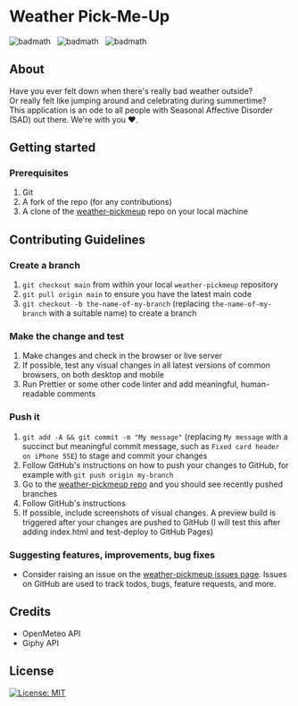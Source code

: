 # Weather Pick-Me-Up

![badmath](https://img.shields.io/badge/JavaScript-58%25-%23efd81d)&nbsp;&nbsp;&nbsp;![badmath](https://img.shields.io/badge/HTML-35%25-%23e34c26)&nbsp;&nbsp;&nbsp;![badmath](https://img.shields.io/badge/CSS-7%25-%23563d7c)

## About

Have you ever felt down when there's really bad weather outside?
</br>
Or really felt like jumping around and celebrating during summertime?
</br>
This application is an ode to all people with Seasonal Affective Disorder (SAD) out there. We're with you ❤.

## Getting started

### Prerequisites

1. Git
1. A fork of the repo (for any contributions)
1. A clone of the [weather-pickmeup](https://github.com/stevelab1/weather-pickmeup) repo on your local machine
## Contributing Guidelines

### Create a branch

1. `git checkout main` from within your local `weather-pickmeup` repository
1. `git pull origin main` to ensure you have the latest main code
1. `git checkout -b the-name-of-my-branch` (replacing `the-name-of-my-branch` with a suitable name) to create a branch

### Make the change and test

1. Make changes and check in the browser or live server
1. If possible, test any visual changes in all latest versions of common browsers, on both desktop and mobile
1. Run Prettier or some other code linter and add meaningful, human-readable comments

### Push it

1. `git add -A && git commit -m "My message"` (replacing `My message` with a succinct but meaningful commit message, such as `Fixed card header on iPhone 5SE`) to stage and commit your changes
1. Follow GitHub's instructions on how to push your changes to GitHub, for example with `git push origin my-branch`
1. Go to the [weather-pickmeup repo](https://github.com/stevelab1/weather-pickmeup) and you should see recently pushed branches
1. Follow GitHub's instructions
1. If possible, include screenshots of visual changes. A preview build is triggered after your changes are pushed to GitHub (I will test this after adding index.html and test-deploy to GitHub Pages)

### Suggesting features, improvements, bug fixes

- Consider raising an issue on the [weather-pickmeup issues page](https://github.com/stevelab1/weather-pickmeup/issues). Issues on GitHub are used to track todos, bugs, feature requests, and more.

## Credits

- OpenMeteo API
- Giphy API

## License

[![License: MIT](https://img.shields.io/badge/License-MIT-yellow.svg)](https://opensource.org/licenses/MIT)
